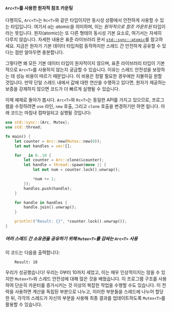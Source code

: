 #### `Arc<T>`를 사용한 원자적 참조 카운팅

다행히도, `Arc<T>`는 `Rc<T>`와 같은 타입이지만 동시성 상황에서 안전하게 사용할 수 있는 타입입니다. 여기서 *a*는 *atomic*을 의미하며, 이는 *원자적으로 참조 카운트된* 타입이라는 뜻입니다. 원자(atomic)는 또 다른 형태의 동시성 기본 요소로, 여기서는 자세히 다루지 않습니다. 자세한 내용은 표준 라이브러리 문서 [`std::sync::atomic`]를 참고하세요. 지금은 원자가 기본 데이터 타입처럼 동작하지만 스레드 간 안전하게 공유할 수 있다는 점만 알아두면 충분합니다.

[`std::sync::atomic`]: https://doc.rust-lang.org/std/sync/atomic/

그렇다면 왜 모든 기본 데이터 타입이 원자적이지 않으며, 표준 라이브러리 타입이 기본적으로 `Arc<T>`를 사용하지 않는지 궁금할 수 있습니다. 이유는 스레드 안전성을 보장하는 데 성능 비용이 따르기 때문입니다. 이 비용은 정말 필요한 경우에만 지불하길 원할 것입니다. 만약 단일 스레드 내에서 값에 대한 연산을 수행하고 있다면, 원자가 제공하는 보증을 강제하지 않으면 코드가 더 빠르게 실행될 수 있습니다.

이제 예제로 돌아가 봅시다. `Arc<T>`와 `Rc<T>`는 동일한 API를 가지고 있으므로, 프로그램을 수정하려면 `use` 라인, `new` 호출, 그리고 `clone` 호출을 변경하기만 하면 됩니다. 아래 코드는 마침내 컴파일되고 실행될 것입니다:

```rust
use std::sync::{Arc, Mutex};
use std::thread;

fn main() {
    let counter = Arc::new(Mutex::new(0));
    let mut handles = vec![];

    for _ in 0..10 {
        let counter = Arc::clone(&counter);
        let handle = thread::spawn(move || {
            let mut num = counter.lock().unwrap();

            *num += 1;
        });
        handles.push(handle);
    }

    for handle in handles {
        handle.join().unwrap();
    }

    println!("Result: {}", *counter.lock().unwrap());
}
```

##### 여러 스레드 간 소유권을 공유하기 위해 `Mutex<T>`를 감싸는 `Arc<T>` 사용

이 코드는 다음을 출력합니다:

```text
    Result: 10
```

우리가 성공했습니다! 우리는 0부터 10까지 세었고, 이는 매우 인상적이지는 않을 수 있지만 `Mutex<T>`와 스레드 안전성에 대해 많은 것을 배웠습니다. 이 프로그램 구조를 사용하여 단순히 카운터를 증가시키는 것 이상의 복잡한 작업을 수행할 수도 있습니다. 이 전략을 사용하면 계산을 독립된 부분으로 나누고, 이러한 부분들을 스레드에 나누어 할당한 뒤, 각각의 스레드가 자신의 부분을 사용해 최종 결과를 업데이트하도록 `Mutex<T>`를 활용할 수 있습니다.